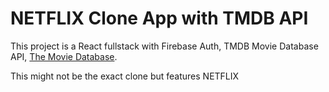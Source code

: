 # NETFLIX Clone App with TMDB API

This project is a React fullstack with Firebase Auth, TMDB Movie Database API, [The Movie Database](https://www.themoviedb.org/).


This might not be the exact clone but features NETFLIX

